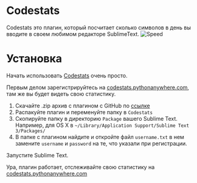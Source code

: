 # Codestats
Codestats это плагин, который посчитает сколько символов в день вы вводите в своем любимом редакторе SublimeText.
![Speed](http://s1.iconbird.com/ico/2013/11/504/w128h1281385326585speedometer.png)

# Установка
Начать использовать [Codestats](http://codestats.pythonanywhere.com) очень просто.

Первым делом зарегистрируйтесь на [сodestats.pythonanywhere.com](http://codestats.pythonanywhere.com), там же вы будет видеть свою статистику.

1. Скачайте .zip архив с плагином с GitHub по [ссылке](https://github.com/stdi0/codestats_plugin/archive/master.zip)
2. Распакуйте плагин и переменуйте папку в ```Codestats```
3. Скопируйте папку в директорию ```Package``` вашего Sublime Text. Например, для OS X в ```~/Library/Application Support/Sublime Text 3/Packages/```
4. В папке с плагином найдите и откройте файл ```username.txt``` в нем замените ```username``` и ```password``` на те, что указали при регистрации.

Запустите Sublime Text.

Ура, плагин работает, отслеживайте свою статистику на [сodestats.pythonanywhere.com](http://codestats.pythonanywhere.com)
